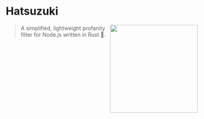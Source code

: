 # Hatsuzuki
<a href="https://azurlane.koumakan.jp/wiki/Hatsuzuki"><img align='right' src="https://azurlane.netojuu.com/images/3/3b/HatsuzukiShipyardIcon.png" width="230"></a>
> A simplified, lightweight profanity filter for Node.js written in Rust 🦀.

